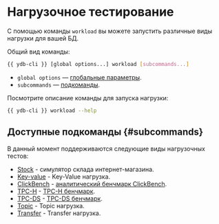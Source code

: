 # Нагрузочное тестирование

С помощью команды `workload` вы можете запустить различные виды нагрузки для вашей БД.

Общий вид команды:

```bash
{{ ydb-cli }} [global options...] workload [subcommands...]
```

* `global options` — [глобальные параметры](../../../commands/global-options.md).
* `subcommands` — [подкоманды](#subcommands).

Посмотрите описание команды для запуска нагрузки:

```bash
{{ ydb-cli }} workload --help
```

## Доступные подкоманды {#subcommands}

В данный момент поддерживаются следующие виды нагрузочных тестов:

* [Stock](../stock.md) - симулятор склада интернет-магазина.
* [Key-value](../../../workload-kv.md) - Key-Value нагрузка.
* [ClickBench](../../../workload-click-bench.md) - [аналитический бенчмарк ClickBench](https://github.com/ClickHouse/ClickBench).
* [TPC-H](../../../workload-tpch.md) - [TPC-H бенчмарк](https://www.tpc.org/tpch/).
* [TPC-DS](../../../workload-tpcds.md) - [TPC-DS бенчмарк](https://www.tpc.org/tpcds/).
* [Topic](../../../workload-topic.md) - Topic нагрузка.
* [Transfer](../../../workload-transfer.md) - Transfer нагрузка.
